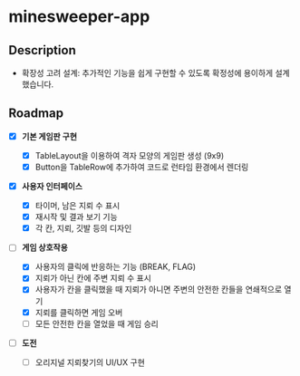 # minesweeper-app

## Description

- 확장성 고려 설계: 추가적인 기능을 쉽게 구현할 수 있도록 확정성에 용이하게 설계했습니다.

## Roadmap

- [x] **기본 게임판 구현**

  - [x] TableLayout을 이용하여 격자 모양의 게임판 생성 (9x9)
  - [x] Button을 TableRow에 추가하여 코드로 런타임 환경에서 렌더링

- [x] **사용자 인터페이스**

  - [x] 타이머, 남은 지뢰 수 표시
  - [x] 재시작 및 결과 보기 기능
  - [x] 각 칸, 지뢰, 깃발 등의 디자인

- [ ] **게임 상호작용**

  - [x] 사용자의 클릭에 반응하는 기능 (BREAK, FLAG)
  - [x] 지뢰가 아닌 칸에 주변 지뢰 수 표시
  - [x] 사용자가 칸을 클릭했을 때 지뢰가 아니면 주변의 안전한 칸들을 연쇄적으로 열기
  - [x] 지뢰를 클릭하면 게임 오버
  - [ ] 모든 안전한 칸을 열었을 때 게임 승리

- [ ] **도전**
  - [ ] 오리지널 지뢰찾기의 UI/UX 구현
